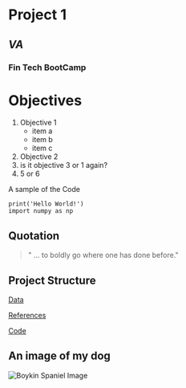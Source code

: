 # Project 1

## *VA*

### **Fin Tech BootCamp**

# Objectives 

1. Objective 1
	* item a
	* item b
	* item c
1. Objective 2
2. is it objective 3 or 1 again?
2. 5 or 6

A sample of the Code
```
print('Hello World!')
import numpy as np
```

Quotation
---
> " ... to boldly go where one has done before."

**Project Structure**
---
[Data](data/)

[References](references/)

[Code](code/)

An image of my dog
---
![Boykin Spaniel Image](https://labs.feinberg.northwestern.edu/achorniy/images/3042.jpg)

